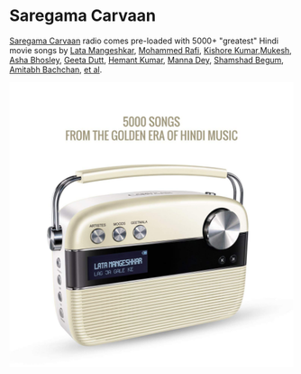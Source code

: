 # Saregama Carvaan

[Saregama Carvaan](https://amzn.to/2Qd95VD) radio comes pre-loaded with 5000+ "greatest" Hindi movie songs by [Lata Mangeshkar](/artistes/lata-mangeshkar.md), [Mohammed Rafi](/artistes/mohammed-rafi.md), [Kishore Kumar](/artistes/kishore-kumar.md),[Mukesh](/artistes/mukesh.md), [Asha Bhosley](/artistes/asha-bhosley.md), [Geeta Dutt](/artistes/geeta-dutt.md), [Hemant Kumar](/artistes/hemant-kumar.md),  [Manna Dey](/artistes/manna-dey.md), [Shamshad Begum](/artistes/shamshad-begum.md), [Amitabh Bachchan](/artistes/amitabh-bachchan.md), [et al](/artistes/songs.md). 

[![Saregama Carvaan](/images/carvaan.jpg)](https://amzn.to/2Qd95VD)
